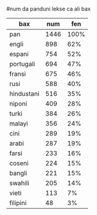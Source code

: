 #num da panduni lekse ca ali bax

| bax | num | fen |
|-----|-----|-----|
| pan | 1446 | 100% |
| engli | 898 | 62% |
| espani | 754 | 52% |
| portugali | 694 | 47% |
| fransi | 675 | 46% |
| rusi | 588 | 40% |
| hindustani | 516 | 35% |
| niponi | 409 | 28% |
| turki | 384 | 26% |
| malayi | 356 | 24% |
| cini | 289 | 19% |
| arabi | 287 | 19% |
| farsi | 233 | 16% |
| coseni | 224 | 15% |
| bangli | 221 | 15% |
| swahili | 205 | 14% |
| vieti | 113 | 7% |
| filipini | 48 | 3% |
